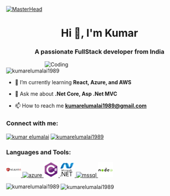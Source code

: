 [![MasterHead](https://geeks4learning.com/wp-content/uploads/2020/12/Product-Images-Software-Development-2.png)](https://kumarelumalai1989.io)
<h1 align="center">Hi 👋, I'm Kumar</h1>
<h3 align="center">A passionate FullStack developer from India</h3>
<img align="right" alt="Coding" width="400" src="https://cdn.dribbble.com/users/1162077/screenshots/3848914/programmer.gif" />

<p align="left"> <img src="https://komarev.com/ghpvc/?username=kumarelumalai1989&label=Profile%20views&color=0e75b6&style=flat" alt="kumarelumalai1989" /> </p>

- 🌱 I’m currently learning **React, Azure, and AWS**

- 💬 Ask me about **.Net Core, Asp .Net MVC**

- 📫 How to reach me **kumarelumalai1989@gmail.com**

<h3 align="left">Connect with me:</h3>
<p align="left">
<a href="https://linkedin.com/in/kumar-elumalai-2b075641" target="blank"><img align="center" src="https://raw.githubusercontent.com/rahuldkjain/github-profile-readme-generator/master/src/images/icons/Social/linked-in-alt.svg" alt="kumar elumalai" height="30" width="40" /></a>
<a href="https://www.leetcode.com/kumarelumalai1989" target="blank"><img align="center" src="https://raw.githubusercontent.com/rahuldkjain/github-profile-readme-generator/master/src/images/icons/Social/leet-code.svg" alt="kumarelumalai1989" height="30" width="40" /></a>
</p>

<h3 align="left">Languages and Tools:</h3>
<p align="left"> <a href="https://angular.io" target="_blank" rel="noreferrer"> <img src="https://raw.githubusercontent.com/devicons/devicon/master/icons/angularjs/angularjs-original-wordmark.svg" alt="angularjs" width="40" height="40"/> </a> <a href="https://azure.microsoft.com/en-in/" target="_blank" rel="noreferrer"> <img src="https://www.vectorlogo.zone/logos/microsoft_azure/microsoft_azure-icon.svg" alt="azure" width="40" height="40"/> </a> <a href="https://www.w3schools.com/cs/" target="_blank" rel="noreferrer"> <img src="https://raw.githubusercontent.com/devicons/devicon/master/icons/csharp/csharp-original.svg" alt="csharp" width="40" height="40"/> </a> <a href="https://dotnet.microsoft.com/" target="_blank" rel="noreferrer"> <img src="https://raw.githubusercontent.com/devicons/devicon/master/icons/dot-net/dot-net-original-wordmark.svg" alt="dotnet" width="40" height="40"/> </a> <a href="https://www.microsoft.com/en-us/sql-server" target="_blank" rel="noreferrer"> <img src="https://www.svgrepo.com/show/303229/microsoft-sql-server-logo.svg" alt="mssql" width="40" height="40"/> </a> <a href="https://nodejs.org" target="_blank" rel="noreferrer"> <img src="https://raw.githubusercontent.com/devicons/devicon/master/icons/nodejs/nodejs-original-wordmark.svg" alt="nodejs" width="40" height="40"/> </a> </p>

<p><img align="left" src="https://github-readme-stats.vercel.app/api/top-langs?username=kumarelumalai1989&show_icons=true&locale=en&layout=compact" alt="kumarelumalai1989" /></p>

<p>&nbsp;<img align="center" src="https://github-readme-stats.vercel.app/api?username=kumarelumalai1989&show_icons=true&locale=en" alt="kumarelumalai1989" /></p>
